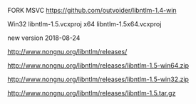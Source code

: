 FORK MSVC https://github.com/outvoider/libntlm-1.4-win

Win32 libntlm-1.5.vcxproj
x64 libntlm-1.5x64.vcxproj

new version 2018-08-24

http://www.nongnu.org/libntlm/releases/


http://www.nongnu.org/libntlm/releases/libntlm-1.5-win64.zip

http://www.nongnu.org/libntlm/releases/libntlm-1.5-win32.zip

http://www.nongnu.org/libntlm/releases/libntlm-1.5.tar.gz
